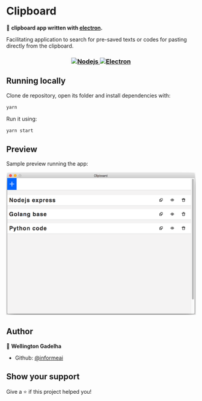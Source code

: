 # Clipboard

:pencil: **clipboard app written with [electron](https://www.electronjs.org/).**

Facilitating application to search for pre-saved texts or codes for pasting directly from the clipboard.

<h3 align="center">
  <a href="#" target="_blank">
    <img alt="Nodejs" src="https://img.shields.io/badge/Node.js-339933?style=for-the-badge&logo=nodedotjs&logoColor=white" />
  </a>
  <a href="#" target="_blank">
    <img alt="Electron" src="https://img.shields.io/badge/Electron-2B2E3A?style=for-the-badge&logo=electron&logoColor=9FEAF9" />
  </a>
</h3>

## Running locally

Clone de repository, open its folder and install dependencies with:

```sh
yarn
```

Run it using:

```sh
yarn start
```

## Preview

Sample preview running the app:

![Preview](./src/public/img/layout.png)

## Author

👤 **Wellington Gadelha**

- Github: [@informeai](https://github.com/informeai)

## Show your support

Give a ⭐️ if this project helped you!
